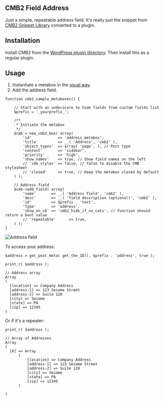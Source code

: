 ## CMB2 Field Address 

Just a simple, repeatable address field.  It's really just the snippet from [CMB2 Snippet Library](https://github.com/CMB2/CMB2-Snippet-Library) converted to a plugin. 

## Installation

Install CMB2 from the [WordPress plugin directory](https://wordpress.org/plugins/CMB2/).  Then install this as a regular plugin.

## Usage

1. Instantiate a metabox in the [usual way](https://github.com/CMB2/CMB2/wiki/Basic-Usage).  
2. Add the address field.

```
function cmb2_sample_metaboxes() {

	// Start with an underscore to hide fields from custom fields list
	$prefix = '_yourprefix_';

	/**
	 * Initiate the metabox
	 */
	$cmb = new_cmb2_box( array(
		'id'            => 'address_metabox',
		'title'         => __( 'Address', 'cmb2' ),
		'object_types'  => array( 'page', ), // Post type
		'context'       => 'sidebar',
		'priority'      => 'high',
		'show_names'    => true, // Show field names on the left
		// 'cmb_styles' => false, // false to disable the CMB stylesheet
		// 'closed'     => true, // Keep the metabox closed by default
	) );

	// Address field
	$cmb->add_field( array(
		'name'       => __( 'Address Field', 'cmb2' ),
		'desc'       => __( 'field description (optional)', 'cmb2' ),
		'id'         => $prefix . 'text',
		'type'       => 'address',
		'show_on_cb' => 'cmb2_hide_if_no_cats', // function should return a bool value
		// 'repeatable'      => true,
	) );
}
```

![Address field](https://github.com/scottsawyer/cmb2-field-widget-selector/raw/master/assets/images/screenshot-demo.wp-builder.net-2018.10.08-14-36-05.png "Example Address field")

To access your address:

```
$address = get_post_meta( get_the_ID(), $prefix . 'address', true );

print_r( $addrsss );

// Address array
Array
(
  [location] => Company Address
  [address-1] => 123 Sesame Street
  [address-2] => Suite 120
  [city] => Sesame
  [state] => PA
  [zip] => 12345
)
```
Or if it's a repeater:
```
print_r( $address );

// Array of Addresses
Array
(
  [0] => Array
      (
          [location] => Company Address
          [address-1] => 123 Sesame Street
          [address-2] => Suite 120
          [city] => Sesame
          [state] => PA
          [zip] => 12345
      )

)
```

